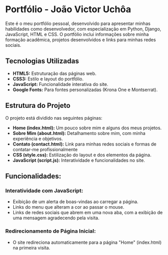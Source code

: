 # Portfólio - João Victor Uchôa

Este é o meu portfólio pessoal, desenvolvido para apresentar minhas habilidades como desenvolvedor, com especialização em Python, Django, JavaScript, HTML e CSS. O portfólio inclui informações sobre minha formação acadêmica, projetos desenvolvidos e links para minhas redes sociais.

## Tecnologias Utilizadas

- **HTML5:** Estruturação das páginas web.
- **CSS3:** Estilo e layout do portfólio.
- **JavaScript:** Funcionalidade interativa do site.
- **Google Fonts:** Para fontes personalizadas (Krona One e Montserrat).

## Estrutura do Projeto

O projeto está dividido nas seguintes páginas:

- **Home (index.html):** Um pouco sobre mim e alguns dos meus projetos.
- **Sobre Mim (about.html):** Detalhamento sobre mim, com minha experiência e objetivos.
- **Contato (contact.html):** Link para minhas redes sociais e formas de contatar-me profissionalmente
- **CSS (style.css):** Estilização do layout e dos elementos da página.
- **JavaScript (script.js):** Interatividade e funcionalidades no site.

## Funcionalidades: 

### Interatividade com JavaScript:

- Exibição de um alerta de boas-vindas ao carregar a página.
- Links do menu que alteram a cor ao passar o mouse.
- Links de redes sociais que abrem em uma nova aba, com a exibição de uma mensagem agradecendo pela visita.

### Redirecionamento de Página Inicial:

- O site redireciona automaticamente para a página "Home" (index.html) na primeira visita.

